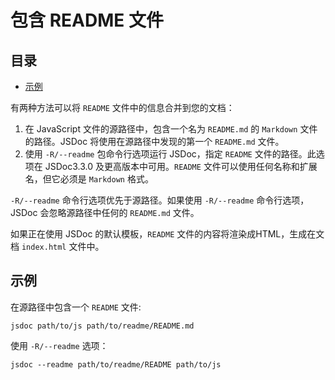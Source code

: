 <!--
title: 包含 README 文件
order: 111
author: yuer
-->

# 包含 README 文件

## 目录

- [示例](#示例)

有两种方法可以将 `README` 文件中的信息合并到您的文档：

1. 在 JavaScript 文件的源路径中，包含一个名为 `README.md` 的 `Markdown` 文件的路径。JSDoc 将使用在源路径中发现的第一个 `README.md` 文件。
2. 使用 `-R/--readme` 包命令行选项运行 JSDoc，指定 `README` 文件的路径。此选项在 JSDoc3.3.0 及更高版本中可用。`README` 文件可以使用任何名称和扩展名，但它必须是 `Markdown` 格式。

`-R/--readme` 命令行选项优先于源路径。如果使用 `-R/--readme` 命令行选项，JSDoc 会忽略源路径中任何的 `README.md` 文件。

如果正在使用 JSDoc 的默认模板，`README` 文件的内容将渲染成HTML，生成在文档 `index.html` 文件中。

## 示例

在源路径中包含一个 `README` 文件:

```
jsdoc path/to/js path/to/readme/README.md
```

使用 `-R/--readme` 选项：

```
jsdoc --readme path/to/readme/README path/to/js
```
